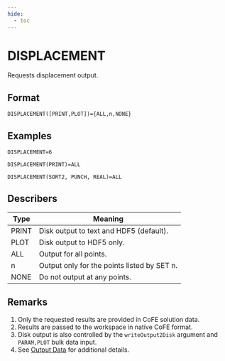 ```yaml
---
hide:
  - toc
---
```

# DISPLACEMENT
Requests displacement output.

## Format
`DISPLACEMENT([PRINT,PLOT])={ALL,n,NONE}`

## Examples
`DISPLACEMENT=6`

`DISPLACEMENT(PRINT)=ALL`

`DISPLACEMENT(SORT2, PUNCH, REAL)=ALL`


## Describers
| Type       | Meaning  |
| ---------- | -------- |
| PRINT      | Disk output to text and HDF5 (default).            |
| PLOT       | Disk output to HDF5 only.                          |
| ALL        | Output for all points.                             |
| n          | Output only for the points listed by SET n.        |
| NONE       | Do not output at any points.                       |

## Remarks
1. Only the requested results are provided in CoFE solution data.
2. Results are passed to the workspace in native CoFE format.
3. Disk output is also controlled by the `writeOutput2Disk` argument and `PARAM,PLOT` bulk data input.
4. See [Output Data](../../../3._User_Guide/Output_Data) for additional details. 

